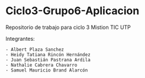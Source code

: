 # Ciclo3-Grupo6-Aplicacion

Repositorio de trabajo para ciclo 3 Mistion TIC UTP

Integrantes: 

	- Albert Plaza Sanchez
	- Heidy Tatiana Rincón Hernández
	- Juan Sebastián Pastrana Ardila
	- Nathalie Cabrera Chavarro
	- Samuel Mauricio Brand Alarcón
